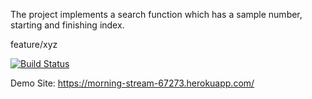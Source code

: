 The project implements a search function which has a sample number, starting and finishing index. 

feature/xyz

[![Build Status](https://app.travis-ci.com/gokce-nur00/MyApp.svg?branch=main)](https://app.travis-ci.com/gokce-nur00/MyApp)

Demo Site: https://morning-stream-67273.herokuapp.com/